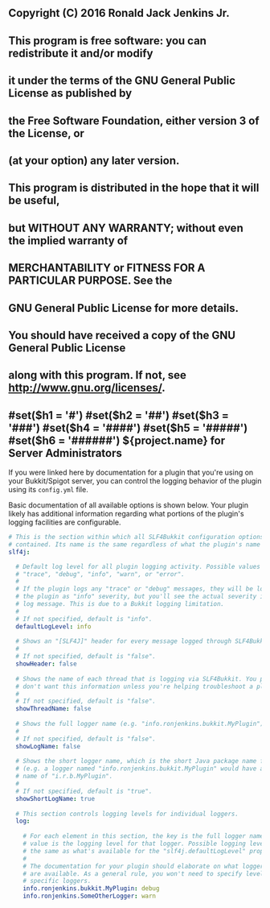 ## Copyright (C) 2016 Ronald Jack Jenkins Jr.
## 
## This program is free software: you can redistribute it and/or modify
## it under the terms of the GNU General Public License as published by
## the Free Software Foundation, either version 3 of the License, or
## (at your option) any later version.
## 
## This program is distributed in the hope that it will be useful,
## but WITHOUT ANY WARRANTY; without even the implied warranty of
## MERCHANTABILITY or FITNESS FOR A PARTICULAR PURPOSE.  See the
## GNU General Public License for more details.
## 
## You should have received a copy of the GNU General Public License
## along with this program.  If not, see <http://www.gnu.org/licenses/>.
#set($h1 = '#')
#set($h2 = '##')
#set($h3 = '###')
#set($h4 = '####')
#set($h5 = '#####')
#set($h6 = '######')
${project.name} for Server Administrators
---

If you were linked here by documentation for a plugin that you're using on your Bukkit/Spigot server, you can control the logging behavior of the plugin using its `config.yml` file.

Basic documentation of all available options is shown below. Your plugin likely has additional information regarding what portions of the plugin's logging facilities are configurable.

```yaml
# This is the section within which all SLF4Bukkit configuration options is
# contained. Its name is the same regardless of what the plugin's name is.
slf4j:

  # Default log level for all plugin logging activity. Possible values are
  # "trace", "debug", "info", "warn", or "error".
  #
  # If the plugin logs any "trace" or "debug" messages, they will be logged by
  # the plugin as "info" severity, but you'll see the actual severity in the
  # log message. This is due to a Bukkit logging limitation.
  #
  # If not specified, default is "info".
  defaultLogLevel: info
  
  # Shows an "[SLF4J]" header for every message logged through SLF4Bukkit.
  #
  # If not specified, default is "false".
  showHeader: false
  
  # Shows the name of each thread that is logging via SLF4Bukkit. You probably
  # don't want this information unless you're helping troubleshoot a plugin.
  #
  # If not specified, default is "false".
  showThreadName: false
  
  # Shows the full logger name (e.g. "info.ronjenkins.bukkit.MyPlugin").
  #
  # If not specified, default is "false".
  showLogName: false
  
  # Shows the short logger name, which is the short Java package name format
  # (e.g. a logger named "info.ronjenkins.bukkit.MyPlugin" would have a short
  # name of "i.r.b.MyPlugin".
  #
  # If not specified, default is "true".
  showShortLogName: true
  
  # This section controls logging levels for individual loggers.
  log:
  
    # For each element in this section, the key is the full logger name and the
    # value is the logging level for that logger. Possible logging levels are
    # the same as what's available for the "slf4j.defaultLogLevel" property.
    #
    # The documentation for your plugin should elaborate on what logger names
    # are available. As a general rule, you won't need to specify levels for
    # specific loggers.
    info.ronjenkins.bukkit.MyPlugin: debug
    info.ronjenkins.SomeOtherLogger: warn
```
